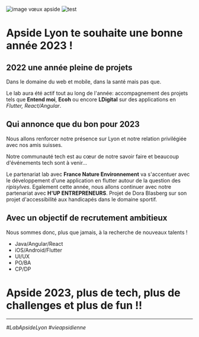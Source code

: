 ![image vœux apside](https://tinyurl.com/3ndtevt3)
![test](https://github.com/grpetit/texts-md/blob/main/assets/1671797140426.gif?raw=true)

# Apside Lyon te souhaite une bonne année 2023 !

## 2022 une année pleine de projets

Dans le domaine du web et mobile, dans la santé mais pas que.

Le lab aura été actif tout au long de l'année: accompagnement des projets tels que **Entend moi**, **Ecoh** ou encore **LDigital** sur des applications en _Flutter, React/Angular_.

## Qui annonce que du bon pour 2023

Nous allons renforcer notre présence sur Lyon et notre relation privilégiée avec nos amis suisses.

Notre communauté tech est au cœur de notre savoir faire et beaucoup d'événements tech sont à venir...

Le partenariat lab avec **France Nature Environnement** va s'accentuer avec le développement d'une application en flutter autour de la question des _ripisylves_.
Egalement cette année, nous allons continuer avec notre partenariat avec **H'UP ENTREPRENEURS**. Projet de Dora Blasberg sur son projet d'accessibilité aux handicapés dans le domaine sportif.

## Avec un objectif de recrutement ambitieux

Nous sommes donc, plus que jamais, à la recherche de nouveaux talents !

- Java/Angular/React
- iOS/Android/Flutter
- UI/UX
- PO/BA
- CP/DP

# Apside 2023, plus de tech, plus de challenges et plus de fun !!

---

_#LabApsideLyon #vieapsidienne_
